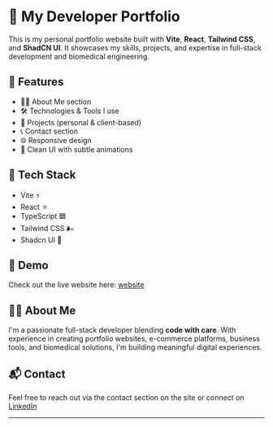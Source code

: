 # 💼 My Developer Portfolio

This is my personal portfolio website built with **Vite**, **React**, **Tailwind CSS**, and **ShadCN UI**. It showcases my skills, projects, and expertise in full-stack development and biomedical engineering.

## 🚀 Features

- 👨‍💻 About Me section
- 🛠 Technologies & Tools I use
- 📁 Projects (personal & client-based)
- 📞 Contact section
- 🌐 Responsive design
- 🎨 Clean UI with subtle animations

## 🧰 Tech Stack

- Vite ⚡
- React ⚛️
- TypeScript 🟦
- Tailwind CSS 🌬️
- Shadcn UI 💎

## 📸 Demo

Check out the live website here: [website](https://adiljatoi.github.io/Website/)


## 🧑‍🔬 About Me

I'm a passionate full-stack developer blending **code with care**. With experience in creating portfolio websites, e-commerce platforms, business tools, and biomedical solutions, I'm building meaningful digital experiences.

## 📬 Contact

Feel free to reach out via the contact section on the site or connect on [LinkedIn](https://www.linkedin.com/in/adil-ali-jatoi-83657b340/)

---



